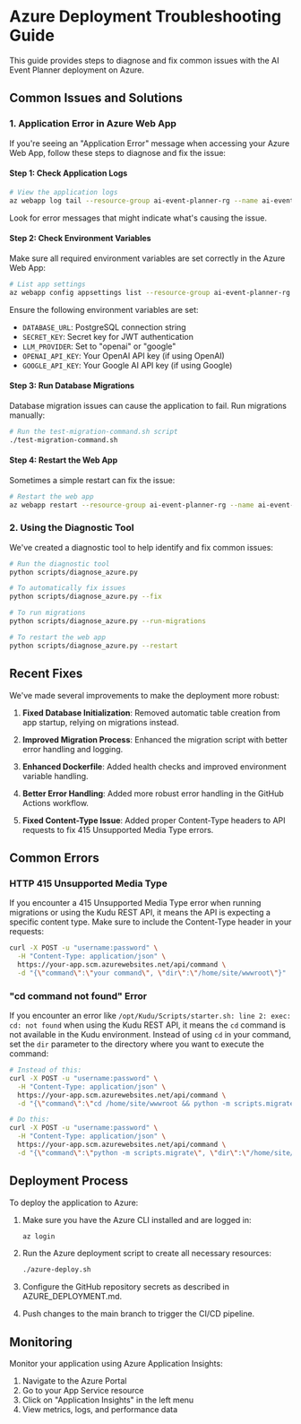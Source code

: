 # Azure Deployment Troubleshooting Guide

This guide provides steps to diagnose and fix common issues with the AI Event Planner deployment on Azure.

## Common Issues and Solutions

### 1. Application Error in Azure Web App

If you're seeing an "Application Error" message when accessing your Azure Web App, follow these steps to diagnose and fix the issue:

#### Step 1: Check Application Logs

```bash
# View the application logs
az webapp log tail --resource-group ai-event-planner-rg --name ai-event-planner
```

Look for error messages that might indicate what's causing the issue.

#### Step 2: Check Environment Variables

Make sure all required environment variables are set correctly in the Azure Web App:

```bash
# List app settings
az webapp config appsettings list --resource-group ai-event-planner-rg --name ai-event-planner
```

Ensure the following environment variables are set:
- `DATABASE_URL`: PostgreSQL connection string
- `SECRET_KEY`: Secret key for JWT authentication
- `LLM_PROVIDER`: Set to "openai" or "google"
- `OPENAI_API_KEY`: Your OpenAI API key (if using OpenAI)
- `GOOGLE_API_KEY`: Your Google AI API key (if using Google)

#### Step 3: Run Database Migrations

Database migration issues can cause the application to fail. Run migrations manually:

```bash
# Run the test-migration-command.sh script
./test-migration-command.sh
```

#### Step 4: Restart the Web App

Sometimes a simple restart can fix the issue:

```bash
# Restart the web app
az webapp restart --resource-group ai-event-planner-rg --name ai-event-planner
```

### 2. Using the Diagnostic Tool

We've created a diagnostic tool to help identify and fix common issues:

```bash
# Run the diagnostic tool
python scripts/diagnose_azure.py

# To automatically fix issues
python scripts/diagnose_azure.py --fix

# To run migrations
python scripts/diagnose_azure.py --run-migrations

# To restart the web app
python scripts/diagnose_azure.py --restart
```

## Recent Fixes

We've made several improvements to make the deployment more robust:

1. **Fixed Database Initialization**: Removed automatic table creation from app startup, relying on migrations instead.

2. **Improved Migration Process**: Enhanced the migration script with better error handling and logging.

3. **Enhanced Dockerfile**: Added health checks and improved environment variable handling.

4. **Better Error Handling**: Added more robust error handling in the GitHub Actions workflow.

5. **Fixed Content-Type Issue**: Added proper Content-Type headers to API requests to fix 415 Unsupported Media Type errors.

## Common Errors

### HTTP 415 Unsupported Media Type

If you encounter a 415 Unsupported Media Type error when running migrations or using the Kudu REST API, it means the API is expecting a specific content type. Make sure to include the Content-Type header in your requests:

```bash
curl -X POST -u "username:password" \
  -H "Content-Type: application/json" \
  https://your-app.scm.azurewebsites.net/api/command \
  -d "{\"command\":\"your command\", \"dir\":\"/home/site/wwwroot\"}"
```

### "cd command not found" Error

If you encounter an error like `/opt/Kudu/Scripts/starter.sh: line 2: exec: cd: not found` when using the Kudu REST API, it means the `cd` command is not available in the Kudu environment. Instead of using `cd` in your command, set the `dir` parameter to the directory where you want to execute the command:

```bash
# Instead of this:
curl -X POST -u "username:password" \
  -H "Content-Type: application/json" \
  https://your-app.scm.azurewebsites.net/api/command \
  -d "{\"command\":\"cd /home/site/wwwroot && python -m scripts.migrate\", \"dir\":\"/home/site/wwwroot\"}"

# Do this:
curl -X POST -u "username:password" \
  -H "Content-Type: application/json" \
  https://your-app.scm.azurewebsites.net/api/command \
  -d "{\"command\":\"python -m scripts.migrate\", \"dir\":\"/home/site/wwwroot\"}"
```

## Deployment Process

To deploy the application to Azure:

1. Make sure you have the Azure CLI installed and are logged in:
   ```bash
   az login
   ```

2. Run the Azure deployment script to create all necessary resources:
   ```bash
   ./azure-deploy.sh
   ```

3. Configure the GitHub repository secrets as described in AZURE_DEPLOYMENT.md.

4. Push changes to the main branch to trigger the CI/CD pipeline.

## Monitoring

Monitor your application using Azure Application Insights:

1. Navigate to the Azure Portal
2. Go to your App Service resource
3. Click on "Application Insights" in the left menu
4. View metrics, logs, and performance data
